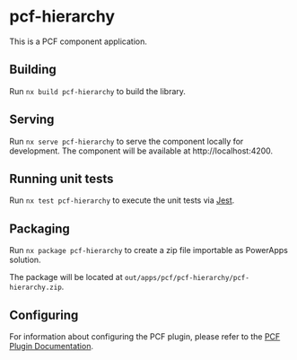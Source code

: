 # pcf-hierarchy

This is a PCF component application.

## Building

Run `nx build pcf-hierarchy` to build the library.

## Serving

Run `nx serve pcf-hierarchy` to serve the component locally for development. The component will be available at http://localhost:4200.

## Running unit tests

Run `nx test pcf-hierarchy` to execute the unit tests via [Jest](https://jestjs.io).

## Packaging

Run `nx package pcf-hierarchy` to create a zip file importable as PowerApps solution.

The package will be located at `out/apps/pcf/pcf-hierarchy/pcf-hierarchy.zip`.

## Configuring

For information about configuring the PCF plugin, please refer to the [PCF Plugin Documentation](../../../plugins/pcf/README.md).

